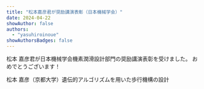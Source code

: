 ```yaml
---
title: "松本嘉彦君が奨励講演表彰（日本機械学会）"
date: 2024-04-22
showAuthor: false
authors:
  - "yasuhiroinoue"
showAuthorsBadges: false
---
```


松本 嘉彦君が日本機械学会機素潤滑設計部門の奨励講演表彰を受けました。
おめでとうございます！

松本 嘉彦（京都大学）遺伝的アルゴリズムを用いた歩行機構の設計
